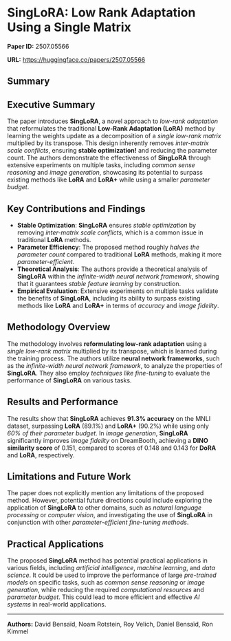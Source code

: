 # SingLoRA: Low Rank Adaptation Using a Single Matrix

**Paper ID:** 2507.05566

**URL:** https://huggingface.co/papers/2507.05566

## Summary

## Executive Summary
The paper introduces **SingLoRA**, a novel approach to *low-rank adaptation* that reformulates the traditional **Low-Rank Adaptation (LoRA)** method by learning the weights update as a decomposition of a *single low-rank matrix* multiplied by its transpose. This design inherently removes *inter-matrix scale conflicts*, ensuring **stable optimization!** and reducing the parameter count. The authors demonstrate the effectiveness of **SingLoRA** through extensive experiments on multiple tasks, including *common sense reasoning* and *image generation*, showcasing its potential to surpass existing methods like **LoRA** and **LoRA+** while using a smaller *parameter budget*.

## Key Contributions and Findings
* **Stable Optimization**: **SingLoRA** ensures *stable optimization* by removing *inter-matrix scale conflicts*, which is a common issue in traditional **LoRA** methods.
* **Parameter Efficiency**: The proposed method roughly *halves the parameter count* compared to traditional **LoRA** methods, making it more *parameter-efficient*.
* **Theoretical Analysis**: The authors provide a theoretical analysis of **SingLoRA** within the *infinite-width neural network framework*, showing that it guarantees *stable feature learning* by construction.
* **Empirical Evaluation**: Extensive experiments on multiple tasks validate the benefits of **SingLoRA**, including its ability to surpass existing methods like **LoRA** and **LoRA+** in terms of *accuracy* and *image fidelity*.

## Methodology Overview
The methodology involves **reformulating low-rank adaptation** using a *single low-rank matrix* multiplied by its transpose, which is learned during the training process. The authors utilize **neural network frameworks**, such as the *infinite-width neural network framework*, to analyze the properties of **SingLoRA**. They also employ *techniques like fine-tuning* to evaluate the performance of **SingLoRA** on various tasks.

## Results and Performance
The results show that **SingLoRA** achieves **91.3% accuracy** on the MNLI dataset, surpassing **LoRA** (89.1%) and **LoRA+** (90.2%) while using only *60% of their parameter budget*. In *image generation*, **SingLoRA** significantly improves *image fidelity* on DreamBooth, achieving a **DINO similarity score** of 0.151, compared to scores of 0.148 and 0.143 for **DoRA** and **LoRA**, respectively.

## Limitations and Future Work
The paper does not explicitly mention any limitations of the proposed method. However, potential future directions could include exploring the application of **SingLoRA** to other domains, such as *natural language processing* or *computer vision*, and investigating the use of **SingLoRA** in conjunction with other *parameter-efficient fine-tuning methods*.

## Practical Applications
The proposed **SingLoRA** method has potential practical applications in various fields, including *artificial intelligence*, *machine learning*, and *data science*. It could be used to improve the performance of large *pre-trained models* on specific tasks, such as *common sense reasoning* or *image generation*, while reducing the required *computational resources* and *parameter budget*. This could lead to more efficient and effective *AI systems* in real-world applications.

---

**Authors:** David Bensaïd, Noam Rotstein, Roy Velich, Daniel Bensaïd, Ron Kimmel
